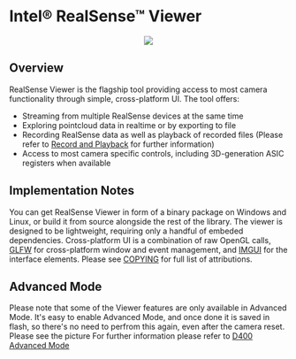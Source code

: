 # Intel® RealSense™ Viewer

<p align="center"><img src="https://raw.githubusercontent.com/wiki/IntelRealSense/librealsense/res/realsense-viewer-backup.gif" /></p>

## Overview

RealSense Viewer is the flagship tool providing access to most camera functionality through simple, cross-platform UI. 
The tool offers:
* Streaming from multiple RealSense devices at the same time
* Exploring pointcloud data in realtime or by exporting to file
* Recording RealSense data as well as playback of recorded files (Please refer to [Record and Playback](https://github.com/IntelRealSense/librealsense/tree/development/src/media) for further information)
* Access to most camera specific controls, including 3D-generation ASIC registers when available

## Implementation Notes

You can get RealSense Viewer in form of a binary package on Windows and Linux, or build it from source alongside the rest of the library. The viewer is designed to be lightweight, requiring only a handful of embeded dependencies. Cross-platform UI is a combination of raw OpenGL calls, [GLFW](http://www.glfw.org/) for cross-platform window and event management, and [IMGUI](https://github.com/ocornut/imgui) for the interface elements. Please see [COPYING](../../COPYING) for full list of attributions. 

## Advanced Mode
Please note that some of the Viewer features are only available in Advanced Mode.
It's easy to enable Advanced Mode, and once done it is saved in flash, so there's no need to perfrom this again, even after the camera reset. Please see the picture
For further information please refer to [D400 Advanced Mode](https://github.com/IntelRealSense/librealsense/blob/master/doc/rs400_advanced_mode.md)

